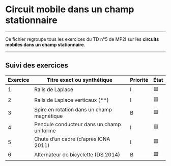 # Circuit mobile dans un champ stationnaire

---

Ce fichier regroupe tous les exercices du TD n°5 de MP2I sur les **circuits mobiles dans un champ stationnaire**.

---

## Suivi des exercices

| Exercice | Titre exact ou synthétique                             | Priorité | État |
|----------|--------------------------------------------------------|----------|------|
| 1        | Rails de Laplace                                       | I        | 🟥   |
| 2        | Rails de Laplace verticaux (**)                        | I        | 🟥   |
| 3        | Spire en rotation dans un champ magnétique             | B        | 🟥   |
| 4        | Pendule conducteur dans un champ uniforme              | I        | 🟥   |
| 5        | Chute d’un cadre (d’après ICNA 2011)                   | I        | 🟥   |
| 6        | Alternateur de bicyclette (DS 2014)                    | B        | 🟥   |
